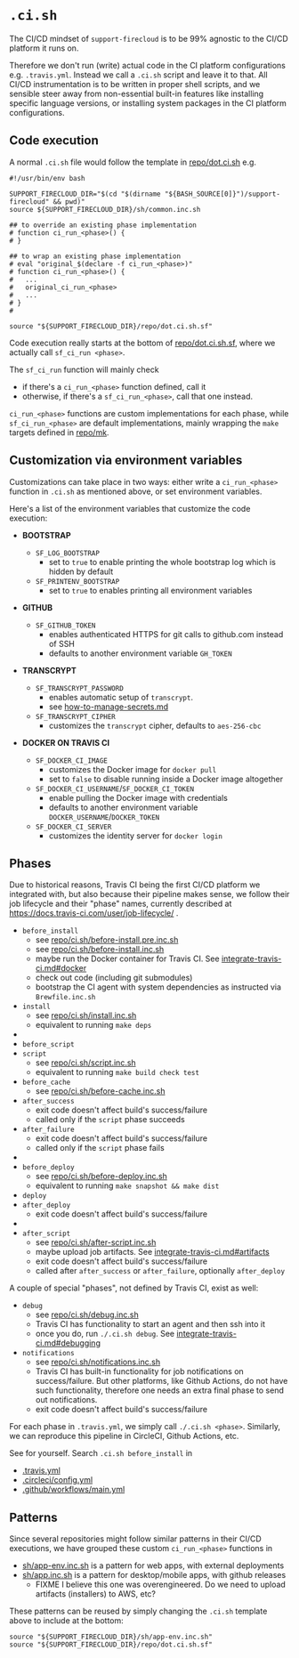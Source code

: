 # `.ci.sh`

The CI/CD mindset of `support-firecloud` is to be 99% agnostic to the CI/CD platform it runs on.

Therefore we don't run (write) actual code in the CI platform configurations e.g. `.travis.yml`.
Instead we call a `.ci.sh` script and leave it to that.
All CI/CD instrumentation is to be written in proper shell scripts,
and we sensible steer away from non-essential built-in features like installing specific language versions,
or installing system packages in the CI platform configurations.

## Code execution

A normal `.ci.sh` file would follow the template in [repo/dot.ci.sh](../repo/dot.ci.sh) e.g.

```shell
#!/usr/bin/env bash

SUPPORT_FIRECLOUD_DIR="$(cd "$(dirname "${BASH_SOURCE[0]}")/support-firecloud" && pwd)"
source ${SUPPORT_FIRECLOUD_DIR}/sh/common.inc.sh

## to override an existing phase implementation
# function ci_run_<phase>() {
# }

## to wrap an existing phase implementation
# eval "original_$(declare -f ci_run_<phase>)"
# function ci_run_<phase>() {
#   ...
#   original_ci_run_<phase>
#   ...
# }
#

source "${SUPPORT_FIRECLOUD_DIR}/repo/dot.ci.sh.sf"
```

Code execution really starts at the bottom of [repo/dot.ci.sh.sf](../repo/dot.ci.sh.sf),
where we actually call `sf_ci_run <phase>`.

The `sf_ci_run` function will mainly check

* if there's a `ci_run_<phase>` function defined, call it
* otherwise, if there's a `sf_ci_run_<phase>`, call that one instead.

`ci_run_<phase>` functions are custom implementations for each phase,
while `sf_ci_run_<phase>` are default implementations,
mainly wrapping the `make` targets defined in [repo/mk](../repo/mk).


## Customization via environment variables

Customizations can take place in two ways:
either write a `ci_run_<phase>` function in `.ci.sh` as mentioned above, or set environment variables.

Here's a list of the environment variables that customize the code execution:

* **BOOTSTRAP**
  * `SF_LOG_BOOTSTRAP`
    * set to `true` to enable printing the whole bootstrap log which is hidden by default
  * `SF_PRINTENV_BOOTSTRAP`
    * set to `true` to enables printing all environment variables

* **GITHUB**
  * `SF_GITHUB_TOKEN`
    * enables authenticated HTTPS for git calls to github.com instead of SSH
    * defaults to another environment variable `GH_TOKEN`

* **TRANSCRYPT**
  * `SF_TRANSCRYPT_PASSWORD`
    * enables automatic setup of `transcrypt`.
    * see [how-to-manage-secrets.md](how-to-manage-secrets.md)
  * `SF_TRANSCRYPT_CIPHER`
    * customizes the `transcrypt` cipher, defaults to `aes-256-cbc`

* **DOCKER ON TRAVIS CI**
  * `SF_DOCKER_CI_IMAGE`
    * customizes the Docker image for `docker pull`
    * set to `false` to disable running inside a Docker image altogether
  * `SF_DOCKER_CI_USERNAME`/`SF_DOCKER_CI_TOKEN`
    * enable pulling the Docker image with credentials
    * defaults to another environment variable `DOCKER_USERNAME`/`DOCKER_TOKEN`
  * `SF_DOCKER_CI_SERVER`
    * customizes the identity server for `docker login`


## Phases

Due to historical reasons, Travis CI being the first CI/CD platform we integrated with,
but also because their pipeline makes sense, we follow their job lifecycle and their "phase" names,
currently described at https://docs.travis-ci.com/user/job-lifecycle/ .

* `before_install`
  * see [repo/ci.sh/before-install.pre.inc.sh](../repo/ci.sh/before-install.pre.inc.sh)
  * see [repo/ci.sh/before-install.inc.sh](../repo/ci.sh/before-install.inc.sh)
  * maybe run the Docker container for Travis CI. See [integrate-travis-ci.md#docker](integrate-travis-ci.md#docker)
  * check out code (including git submodules)
  * bootstrap the CI agent with system dependencies as instructed via `Brewfile.inc.sh`
* `install`
  * see [repo/ci.sh/install.inc.sh](../repo/ci.sh/install.inc.sh)
  * equivalent to running `make deps`
*
* `before_script`
* `script`
  * see [repo/ci.sh/script.inc.sh](../repo/ci.sh/script.inc.sh)
  * equivalent to running `make build check test`
* `before_cache`
  * see [repo/ci.sh/before-cache.inc.sh](../repo/ci.sh/before-cache.inc.sh)
* `after_success`
  * exit code doesn't affect build's success/failure
  * called only if the `script` phase succeeds
* `after_failure`
  * exit code doesn't affect build's success/failure
  * called only if the `script` phase fails
*
* `before_deploy`
  * see [repo/ci.sh/before-deploy.inc.sh](../repo/ci.sh/before-deploy.inc.sh)
  * equivalent to running `make snapshot && make dist`
* `deploy`
* `after_deploy`
  * exit code doesn't affect build's success/failure
*
* `after_script`
  * see [repo/ci.sh/after-script.inc.sh](../repo/ci.sh/after-script.inc.sh)
  * maybe upload job artifacts. See [integrate-travis-ci.md#artifacts](integrate-travis-ci.md#artifacts)
  * exit code doesn't affect build's success/failure
  * called after `after_success` or `after_failure`, optionally `after_deploy`

A couple of special "phases", not defined by Travis CI, exist as well:
* `debug`
  * see [repo/ci.sh/debug.inc.sh](../repo/ci.sh/debug.inc.sh)
  * Travis CI has functionality to start an agent and then ssh into it
  * once you do, run `./.ci.sh debug`. See [integrate-travis-ci.md#debugging](integrate-travis-ci.md#debugging)
* `notifications`
  * see [repo/ci.sh/notifications.inc.sh](../repo/ci.sh/notifications.inc.sh)
  * Travis CI has built-in functionality for job notifications on success/failure.
    But other platforms, like Github Actions, do not have such functionality,
    therefore one needs an extra final phase to send out notifications.
  * exit code doesn't affect build's success/failure

For each phase in `.travis.yml`, we simply call `./.ci.sh <phase>`.
Similarly, we can reproduce this pipeline in CircleCI, Github Actions, etc.

See for yourself. Search `.ci.sh before_install` in

* [.travis.yml](../.travis.yml)
* [.circleci/config.yml](../.circleci/config.yml)
* [.github/workflows/main.yml](../.github/workflows/main.yml)


## Patterns

Since several repositories might follow similar patterns in their CI/CD executions,
we have grouped these custom `ci_run_<phase>` functions in

* [sh/app-env.inc.sh](../sh/app-env.inc.sh) is a pattern for web apps, with external deployments
* [sh/app.inc.sh](../sh/app.inc.sh) is a pattern for desktop/mobile apps, with github releases
  * FIXME I believe this one was overengineered. Do we need to upload artifacts (installers) to AWS, etc?

These patterns can be reused by simply changing the `.ci.sh` template above to include at the bottom:

```
source "${SUPPORT_FIRECLOUD_DIR}/sh/app-env.inc.sh"
source "${SUPPORT_FIRECLOUD_DIR}/repo/dot.ci.sh.sf"
```
